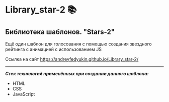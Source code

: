 # Library_star-2 📚

## Библиотека шаблонов. "Stars-2"

Ещё один шаблон для голосования с помощью создания звездного рейтинга с анимацией с использованием JS

Ссылка на сайт <https://andreyfedyukin.github.io/Library_star-2/>

---

***Стек технологий применённых при создании данного шаблона:***

- HTML
- CSS
- JavaScript
